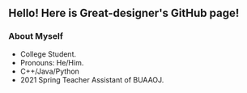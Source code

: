 ## Hello! Here is Great-designer's GitHub page!

### About Myself

* College Student.
* Pronouns: He/Him.
* C++/Java/Python
* 2021 Spring Teacher Assistant of BUAAOJ.
